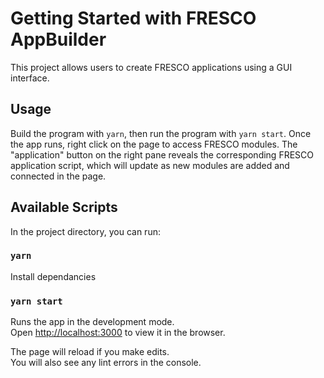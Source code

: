 # Getting Started with FRESCO AppBuilder

This project allows users to create FRESCO applications using a GUI interface.

## Usage

Build the program with `yarn`, then run the program with `yarn start`.
Once the app runs, right click on the page to access FRESCO modules. 
The "application" button on the right pane reveals the corresponding FRESCO application script, which will update as new modules are added and connected in the page.

## Available Scripts

In the project directory, you can run:

### `yarn`

Install dependancies

### `yarn start`

Runs the app in the development mode.\
Open [http://localhost:3000](http://localhost:3000) to view it in the browser.

The page will reload if you make edits.\
You will also see any lint errors in the console.
